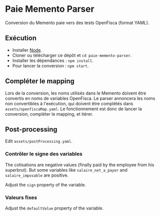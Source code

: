 # Paie Memento Parser

Conversion du Memento paie vers des tests OpenFisca (format YAML).

## Exécution

- Installer [Node](https://nodejs.org).
- Cloner ou télécharger ce dépôt et `cd paie-memento-parser`.
- Installer les dépendances : `npm install`.
- Pour lancer la conversion : `npm start`.


## Compléter le mapping

Lors de la conversion, les noms utilisés dans le Memento doivent être convertis en noms de variables OpenFisca.
Le parser annoncera les noms non convertibles à l'exécution, qui doivent être complétés dans `assets/openfiscaMap.yaml`.
Le fonctionnement est donc de lancer la conversion, compléter le mapping, et itérer.


## Post-processing

Edit `assets/postProcessing.yaml`.

### Contrôler le signe des variables

The cotisations are negative values (finally paid by the employee from his superbrut). But some variables like
`salaire_net_a_payer` and `salaire_imposable` are positive.

Adjust the `sign` property of the variable.

### Valeurs fixes

Adjust the `defaultValue` property of the variable.
